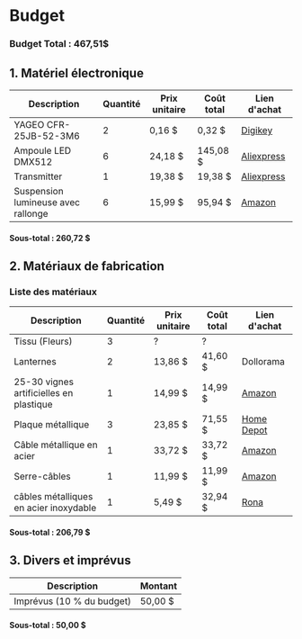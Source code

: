 # Budget

### Budget Total : 467,51$

## 1. Matériel électronique

| Description                        | Quantité | Prix unitaire | Coût total | Lien d'achat                                                                    |
| ---------------------------------- | -------- | ------------- | ---------- | ------------------------------------------------------------------------------- |
| YAGEO CFR-25JB-52-3M6              | 2        | 0,16 $        | 0,32 $     | [Digikey](https://www.digikey.ca/en/products/detail/yageo/CFR-25JB-52-3M6/1467) |
| Ampoule LED DMX512                 | 6        | 24,18 $       | 145,08 $   | [Aliexpress](https://www.aliexpress.com/item/32626019053.html)                  |
| Transmitter                        | 1        | 19,38 $       | 19,38 $    | [Aliexpress](https://www.aliexpress.com/item/32626019053.html)                  |
| Suspension lumineuse avec rallonge | 6        | 15,99 $       | 95,94 $    | [Amazon](https://www.amazon.ca/dp/B0BGN3B7QG?_encoding=UTF8&th=1)               |

#### Sous-total :  260,72 $

## 2. Matériaux de fabrication

### Liste des matériaux  

| Description                             | Quantité | Prix unitaire | Coût total | Lien d'achat                                                                                                                                                                                                                                                                                                                                                 |
| --------------------------------------- | -------- | ------------- | ---------- | ------------------------------------------------------------------------------------------------------------------------------------------------------------------------------------------------------------------------------------------------------------------------------------------------------------------------------------------------------------ |
| Tissu (Fleurs)                          | 3        | ?             | ?          |
| Lanternes                               | 2        | 13,86 $       | 41,60 $    | Dollorama                                                                                                                                                                                                                                                                                                                                                    |
| 25-30 vignes artificielles en plastique | 1        | 14,99 $       | 14,99 $    | [Amazon](https://www.amazon.ca/dp/B08BZ8M5HP?ref=ppx_yo2ov_dt_b_fed_asin_title)                                                                                                                                                                                                                                                                              |
| Plaque métallique                       | 3        | 23,85 $       | 71,55 $    | [Home Depot](https://www.homedepot.ca/produit/paulin-tole-d-acier-de-12-x-18-po-de-calibre-16/1000861863)                                                                                                                                                                                                                                                    |
| Câble métallique en acier               | 1        | 33,72 $       | 33,72 $    | [Amazon](https://www.amazon.ca/dp/B0BMP2N5T3/)                                                                                                                                                                                                                                                                                                               |
| Serre-câbles                            | 1        | 11,99 $       | 11,99 $    | [Amazon](https://www.amazon.ca/-/fr/serre-c%C3%A2bles-acier-inoxydable-double-ligne/dp/B0CRQVLH1C/133-9152500-1414250?pd_rd_w=VCPdV&content-id=amzn1.sym.9286c396-f989-473f-a51f-aeb6f0ce4e48&pf_rd_p=9286c396-f989-473f-a51f-aeb6f0ce4e48&pf_rd_r=JRSW9RHTB91PXM5FPA9Y&pd_rd_wg=qmryA&pd_rd_r=0d3b5f17-1bbc-47cc-b580-1cf5dfb7a227&pd_rd_i=B0CRQVLH1C&th=1) |
| câbles métalliques en acier inoxydable  | 1        | 5,49 $        | 32,94 $    | [Rona](https://www.rona.ca/en/product/aluminum-wire-roll-154-m-18-gauge-3500243)                                                                                                                                                                                                                                                                             |


#### Sous-total :  206,79 $

## 3. Divers et imprévus

| Description               | Montant |
| ------------------------- | ------- |
| Imprévus (10 % du budget) | 50,00 $ |

#### Sous-total : 50,00 $
